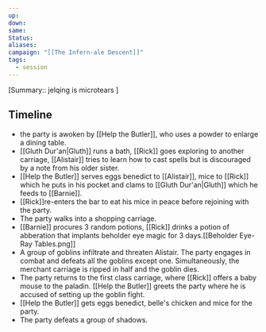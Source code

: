 ```yaml
---
up: 
down: 
same: 
Status: 
aliases: 
campaign: "[[The Infern-ale Descent]]"
tags:
  - session
---
```

[Summary:: jelqing is microtears ]
## Timeline
- the party is awoken by [[Help the Butler]], who uses a powder to enlarge a dining table.
- [[Gluth Dur'an|Gluth]] runs a bath, [[Rick]] goes exploring to another carriage, [[Alistair]] tries to learn how to cast spells but is discouraged by a note from his older sister.
- [[Help the Butler]] serves eggs benedict to [[Alistair]], mice to [[Rick]] which he puts in his pocket and clams to [[Gluth Dur'an|Gluth]] which he feeds to [[Barnie]]. 
- [[Rick]]re-enters the bar to eat his mice in peace before rejoining with the party.
- The party walks into a shopping carriage.
- [[Barnie]] procures 3 random potions, [[Rick]] drinks a potion of abberation that implants beholder eye magic for 3 days.[[Beholder Eye-Ray Tables.png]]
- A group of goblins infiltrate and threaten Alistair. The party engages in combat and defeats all the goblins except one. Simultaneously, the merchant carriage is ripped in half and the goblin dies.
- The party returns to the first class carriage, where [[Rick]] offers a baby mouse to the paladin. [[Help the Butler]] greets the party where he is accused of setting up the goblin fight.
- [[Help the Butler]] gets eggs benedict, belle's chicken and mice for the party.
- The party defeats a group of shadows.